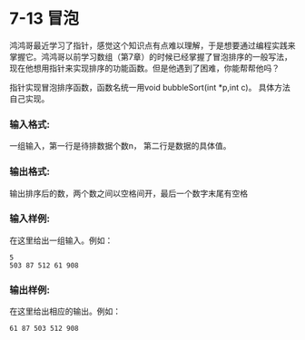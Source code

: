 # 7-13 冒泡
鸿鸿哥最近学习了指针，感觉这个知识点有点难以理解，于是想要通过编程实践来掌握它。鸿鸿哥以前学习数组（第7章）的时候已经掌握了冒泡排序的一般写法，现在他想用指针来实现排序的功能函数。但是他遇到了困难，你能帮帮他吗？

指针实现冒泡排序函数，函数名统一用void bubbleSort(int *p,int c)。 具体方法自己实现。

### 输入格式:

一组输入，第一行是待排数据个数n， 第二行是数据的具体值。

### 输出格式:

输出排序后的数，两个数之间以空格间开，最后一个数字末尾有空格

### 输入样例:

在这里给出一组输入。例如：

    
    
    5
    503 87 512 61 908
    

### 输出样例:

在这里给出相应的输出。例如：

    
    
    61 87 503 512 908 
    

